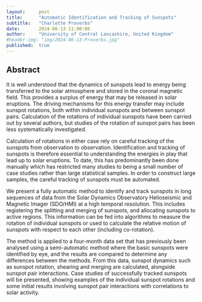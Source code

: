 ```yaml
---
layout:     post
title:      "Automatic Identification and Tracking of Sunspots"
subtitle:   "Charlotte Proverbs"
date:       2024-06-13 11:00:00
author:     "University of Central Lancashire, United Kingdom"
#header-img: "img/2024-06-13-Proverbs.jpg"
published:  true
---
```


## Abstract
It is well understood that the dynamics of sunspots lead to energy being transferred to the solar atmosphere and stored in the coronal magnetic field. This provides a surplus of energy that may be released in solar eruptions. The driving mechanisms for this energy transfer may include sunspot rotations, both within individual sunspots and between sunspot pairs. Calculation of the rotations of individual sunspots have been carried out by several authors, but studies of the rotation of sunspot pairs has been less systematically investigated.
 
Calculation of rotations in either case rely on careful tracking of the sunspots from observation to observation. Identification and tracking of sunspots is therefore essential to understanding the energies in play that lead up to solar eruptions. To date, this has predominantly been done manually which has restricted many studies to being a small number of case studies rather than large statistical samples. In order to construct large samples, the careful tracking of sunspots must be automated.
 
We present a fully automatic method to identify and track sunspots in long sequences of data from the Solar Dynamics Observatory Helioseismic and Magnetic Imager (SDO/HMI) at a high temporal resolution. This includes registering the splitting and merging of sunspots, and allocating sunspots to active regions. This information can be fed into algorithms to measure the rotation of individual sunspots or used to calculate the relative motion of sunspots with respect to each other (including co-rotation).
 
The method is applied to a four-month data set that has previously been analysed using a semi-automatic method where the basic sunspots were identified by eye, and the results are compared to determine any differences between the methods. From this data, sunspot dynamics such as sunspot rotation, shearing and merging are calculated, alongside sunspot pair interactions. Case studies of successfully tracked sunspots will be presented, showing examples of the individual sunspot rotations and some initial results involving sunspot pair interactions with correlations to solar activity.
